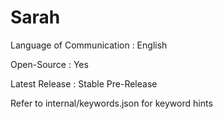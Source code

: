 # Sarah



Language of Communication : English

Open-Source : Yes

Latest Release : Stable Pre-Release



Refer to internal/keywords.json for keyword hints
